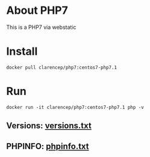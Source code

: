 # About PHP7

This is a PHP7 via webstatic

# Install

`docker pull clarencep/php7:centos7-php7.1`


# Run

`docker run -it clarencep/php7:centos7-php7.1 php -v`



## Versions: [versions.txt](./versions.txt)

## PHPINFO: [phpinfo.txt](./phpinfo.txt)
